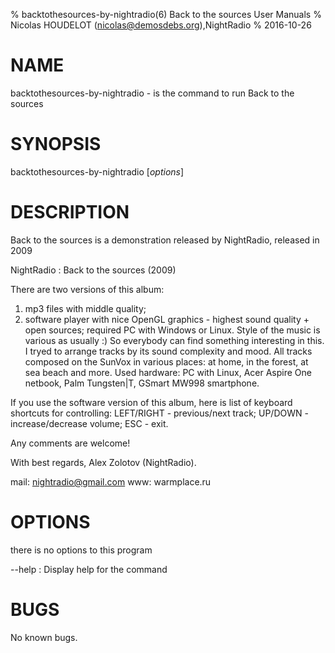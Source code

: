 % backtothesources-by-nightradio(6) Back to the sources User Manuals
% Nicolas HOUDELOT (nicolas@demosdebs.org),NightRadio
% 2016-10-26

# NAME
backtothesources-by-nightradio - is the command to run Back to the sources 

# SYNOPSIS
backtothesources-by-nightradio [*options*]

# DESCRIPTION
Back to the sources  is a demonstration released by NightRadio, released in 2009

NightRadio : Back to the sources (2009)

There are two versions of this album:
1) mp3 files with middle quality;
2) software player with nice OpenGL graphics - highest sound quality + open
 sources; required PC with Windows or Linux.
Style of the music is various as usually :) So everybody can find something
interesting in this. 
I tryed to arrange tracks by its sound complexity and mood.
All tracks composed on the SunVox in various places: at home, in the forest,
at sea beach and more.
Used hardware: PC with Linux, Acer Aspire One netbook, Palm Tungsten|T,
GSmart MW998 smartphone.

If you use the software version of this album, here is list of keyboard
shortcuts for controlling:
LEFT/RIGHT - previous/next track;
UP/DOWN - increase/decrease volume;
ESC - exit.

Any comments are welcome!

With best regards,
Alex Zolotov (NightRadio).

mail: nightradio@gmail.com
www: warmplace.ru

# OPTIONS
there is no options to this program

\--help
:   Display help for the command

# BUGS
No known bugs.
